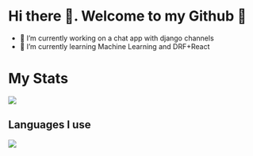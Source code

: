 # Hi there 👋. Welcome to my Github 👐



- 🔭 I’m currently working on a chat app with django channels
- 🌱 I’m currently learning Machine Learning and DRF+React

<div>
  <h1>My Stats</h1>
  <img src="https://github-readme-stats.vercel.app/api?username=KrishnaKanth1729&&show_icons=true&theme=nord">
  <h2>Languages I use</h2>
  <img src="https://github-readme-stats.vercel.app/api/top-langs/?username=KrishnaKanth1729">
</div>
